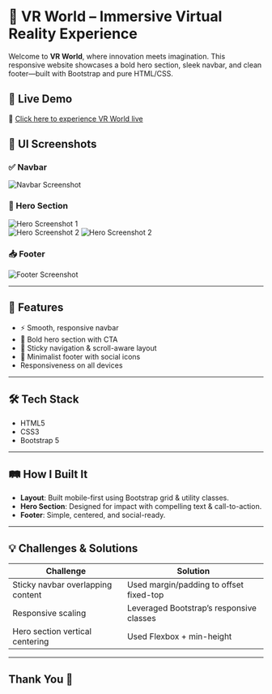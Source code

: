 # 🚀 VR World – Immersive Virtual Reality Experience

Welcome to **VR World**, where innovation meets imagination. This responsive website showcases a bold hero section, sleek navbar, and clean footer—built with Bootstrap and pure HTML/CSS.

## 📸 Live Demo
🔗 [Click here to experience VR World live](https://manojvrweb.ccbp.tech)  

## 📸 UI Screenshots

### ✅ Navbar  
![Navbar Screenshot](https://github.com/user-attachments/assets/27cf0b3d-588a-4f43-9fef-a837640aeebc)

### 🎯 Hero Section  
![Hero Screenshot 1](https://github.com/user-attachments/assets/db8ee914-f671-4314-833f-01b2bee3134b)  
![Hero Screenshot 2](https://github.com/user-attachments/assets/de6980be-2706-4035-a0af-f7ba967f76bb)
![Hero Screenshot 2](https://github.com/user-attachments/assets/80719d45-9fd3-4aeb-afee-b2dedd7cac0e)


### 📥 Footer  
![Footer Screenshot](https://github.com/user-attachments/assets/c40581a4-7bc1-47f0-b439-36c105ee22bc)

---

## 🧩 Features

- ⚡ Smooth, responsive navbar
- 🎯 Bold hero section with CTA
- 🧭 Sticky navigation & scroll-aware layout
- 🧼 Minimalist footer with social icons
- Responsiveness on all devices

---

## 🛠️ Tech Stack

- HTML5  
- CSS3  
- Bootstrap 5  

---

## 🛤️ How I Built It

- **Layout**: Built mobile-first using Bootstrap grid & utility classes.
- **Hero Section**: Designed for impact with compelling text & call-to-action.
- **Footer**: Simple, centered, and social-ready.

---

## 💡 Challenges & Solutions

| Challenge | Solution |
|----------|----------|
| Sticky navbar overlapping content | Used margin/padding to offset fixed-top |
| Responsive scaling | Leveraged Bootstrap’s responsive classes |
| Hero section vertical centering | Used Flexbox + min-height |

---

## Thank You 💖


